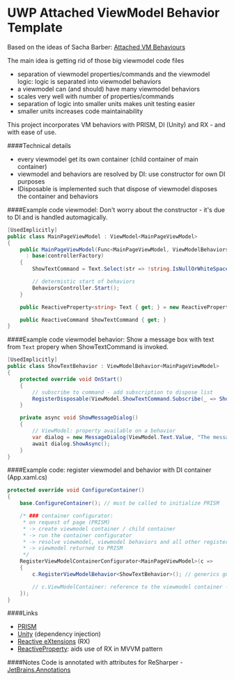 # UWP Attached ViewModel Behavior Template

Based on the ideas of Sacha Barber: [Attached VM Behaviours](http://www.codeproject.com/Articles/885009/Attached-VM-Behaviours#Disposable-ViewModels-/-Child-Container-Lifecycle-Management)

The main idea is getting rid of those big viewmodel code files
- separation of viewmodel properties/commands and the viewmodel logic: logic is separated into viewmodel behaviors
- a viewmodel can (and should) have many viewmodel behaviors
- scales very well with number of properties/commands
- separation of logic into smaller units makes unit testing easier
- smaller units increases code maintainability

This project incorporates VM behaviors with PRISM, DI (Unity) and RX - and with ease of use.

####Technical details
- every viewmodel get its own container (child container of main container)
- viewmodel and behaviors are resolved by DI: use constructor for own DI purposes
- IDisposable is implemented such that dispose of viewmodel disposes the container and behaviors

####Example code viewmodel:
Don't worry about the constructor - it's due to DI and is handled automagically.
```csharp
[UsedImplicitly]
public class MainPageViewModel : ViewModel<MainPageViewModel>
{
	public MainPageViewModel(Func<MainPageViewModel, ViewModelBehaviorsController<MainPageViewModel>> controllerFactory)
	  : base(controllerFactory)
	{
		ShowTextCommand = Text.Select(str => !string.IsNullOrWhiteSpace(str)).ToReactiveCommand();

		// determistic start of behaviors
		BehaviorsController.Start();
	}

	public ReactiveProperty<string> Text { get; } = new ReactiveProperty<string>();

	public ReactiveCommand ShowTextCommand { get; }
}
```

####Example code viewmodel behavior:
Show a message box with text from `Text` propery when ShowTextCommand is invoked.
```csharp
[UsedImplicitly]
public class ShowTextBehavior : ViewModelBehavior<MainPageViewModel>
{
	protected override void OnStart()
	{
		// subscribe to command - add subscription to dispose list
		RegisterDisposable(ViewModel.ShowTextCommand.Subscribe(_ => ShowMessageDialog()));
	}

	private async void ShowMessageDialog()
	{
		// ViewModel: property available on a behavior
		var dialog = new MessageDialog(ViewModel.Text.Value, "The message is");
		await dialog.ShowAsync();
	}
}
```

####Example code: register viewmodel and behavior with DI container (App.xaml.cs)
```csharp
protected override void ConfigureContainer()
{
	base.ConfigureContainer(); // must be called to initialize PRISM

    /* ### container configurator:
     * on request of page (PRISM)
     * -> create viewmodel container / child container
     * -> run the container configurator
     * -> resolve viewmodel, viewmodel behaviors and all other registered dependencies
     * -> viewmodel returned to PRISM
     */
    RegisterViewModelContainerConfigurator<MainPageViewModel>(c =>
    {
        c.RegisterViewModelBehavior<ShowTextBehavior>(); // generics guarantee only behaviors for MainPageViewModel can be registered

        // c.ViewModelContainer: reference to the viewmodel container - do custom registrations here
    });
}
```

####Links
- [PRISM](https://www.nuget.org/packages/Prism.Windows)
- [Unity](https://www.nuget.org/packages/Unity/) (dependency injection)
- [Reactive eXtensions](https://www.nuget.org/packages/Rx-Main/) (RX)
- [ReactiveProperty](https://www.nuget.org/packages/ReactiveProperty/): aids use of RX in MVVM pattern

####Notes
Code is annotated with attributes for ReSharper - [JetBrains.Annotations](https://www.nuget.org/packages/JetBrains.Annotations)
